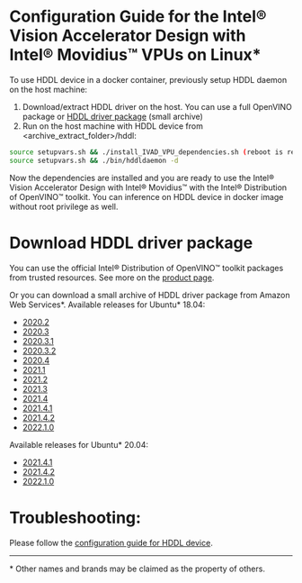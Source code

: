 # Configuration Guide for the Intel® Vision Accelerator Design with Intel® Movidius™ VPUs on Linux*

To use HDDL device in a docker container, previously setup HDDL daemon on the host machine:
1. Download/extract HDDL driver on the host. You can use a full OpenVINO package or [HDDL driver package](#download-hddl-driver-package) (small archive)
2. Run on the host machine with HDDL device from <archive_extract_folder>/hddl: 
```bash
source setupvars.sh && ./install_IVAD_VPU_dependencies.sh (reboot is required) 
source setupvars.sh && ./bin/hddldaemon -d 
```
Now the dependencies are installed and you are ready to use the Intel® Vision Accelerator Design with Intel® Movidius™ with the Intel® Distribution of OpenVINO™ toolkit.
You can inference on HDDL device in docker image without root privilege as well.

# Download HDDL driver package
You can use the official Intel® Distribution of OpenVINO™ toolkit packages from trusted resources.
See more on the [product page](https://software.intel.com/content/www/us/en/develop/tools/openvino-toolkit/choose-download.html).

Or you can download a small archive of HDDL driver package from Amazon Web Services*.
Available releases for Ubuntu* 18.04:

*  [2020.2](https://storage.openvinotoolkit.org/drivers/vpu/hddl/2020.2/hddl_ubuntu18_1076.tgz)
*  [2020.3](https://storage.openvinotoolkit.org/drivers/vpu/hddl/2020.3/hddl_ubuntu18_1167.tgz)
*  [2020.3.1](https://storage.openvinotoolkit.org/drivers/vpu/hddl/2020.3.1/hddl_ubuntu18_1409.tgz)
*  [2020.3.2](https://storage.openvinotoolkit.org/drivers/vpu/hddl/2020.3.2/hddl_ubuntu18_1651.tgz)
*  [2020.4](https://storage.openvinotoolkit.org/drivers/vpu/hddl/2020.4/hddl_ubuntu18_1229.tgz)
*  [2021.1](https://storage.openvinotoolkit.org/drivers/vpu/hddl/2021.1/hddl_ubuntu18_1380.tgz)
*  [2021.2](https://storage.openvinotoolkit.org/drivers/vpu/hddl/2021.2/hddl_ubuntu18_1509.tgz)
*  [2021.3](https://storage.openvinotoolkit.org/drivers/vpu/hddl/2021.3/hddl_ubuntu18_1636.tgz)
*  [2021.4](https://storage.openvinotoolkit.org/drivers/vpu/hddl/2021.4/hddl_ubuntu18_1701.tgz)
*  [2021.4.1](https://storage.openvinotoolkit.org/drivers/vpu/hddl/2021.4.1/hddl_ubuntu18_1701.tgz)
*  [2021.4.2](https://storage.openvinotoolkit.org/drivers/vpu/hddl/2021.4.2/hddl_ubuntu18_1886.tgz)
*  [2022.1.0](https://storage.openvinotoolkit.org/drivers/vpu/hddl/2022.1/hddl_ubuntu18_1909.tgz)

Available releases for Ubuntu* 20.04:
* [2021.4.1](https://storage.openvinotoolkit.org/drivers/vpu/hddl/2021.4.1/hddl_ubuntu20_1701.tgz)
* [2021.4.2](https://storage.openvinotoolkit.org/drivers/vpu/hddl/2021.4.2/hddl_ubuntu20_1886.tgz)
* [2022.1.0](https://storage.openvinotoolkit.org/drivers/vpu/hddl/2022.1/hddl_ubuntu20_1909.tgz)

# Troubleshooting:

Please follow the [configuration guide for HDDL device](https://docs.openvino.ai/latest/openvino_docs_install_guides_installing_openvino_ivad_vpu.html).

---
\* Other names and brands may be claimed as the property of others.
